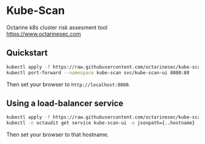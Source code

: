 # Kube-Scan
Octarine k8s cluster risk assesment tool  
https://www.octarinesec.com

## Quickstart
```bash
kubectl apply -f https://raw.githubusercontent.com/octarinesec/kube-scan/master/kube-scan.yaml
kubectl port-forward --namespace kube-scan svc/kube-scan-ui 8080:80
```

Then set your browser to `http://localhost:8080`.

## Using a load-balancer service
```bash
kubectl apply -f https://raw.githubusercontent.com/octarinesec/kube-scan/master/kube-scan-lb.yaml
kubectl -n octaudit get service kube-scan-ui -o jsonpath={..hostname}
```

Then set your browser to that hostname.
